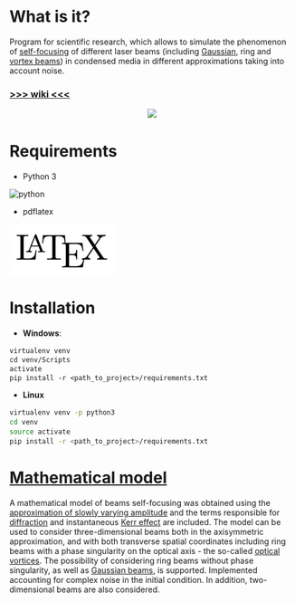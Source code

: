 # What is it?

Program for scientific research, which allows to simulate the phenomenon of [self-focusing](https://en.wikipedia.org/wiki/Self-focusing) of different laser beams (including [Gaussian](https://en.wikipedia.org/wiki/Gaussian_beam), ring and [vortex beams](https://en.wikipedia.org/wiki/Optical_vortex)) in condensed media in different approximations taking into account noise.

### [**>>> wiki <<<**](https://github.com/VasilyevEvgeny/self-focusing/wiki)
  
<p align="center">
<img src=resources/readme/demonstration.gif>
</p>

# Requirements

* Python 3

![python](resources/readme/python.jpg)

* pdflatex

![latex](resources/readme/latex.png)

# Installation

* **Windows**:
```pwsh
virtualenv venv
cd venv/Scripts
activate
pip install -r <path_to_project>/requirements.txt
```

* **Linux**
```bash
virtualenv venv -p python3
cd venv
source activate
pip install -r <path_to_project>/requirements.txt
```

# [Mathematical model](math_model/math_model.pdf)

A mathematical model of beams self-focusing was obtained using the [approximation of slowly varying amplitude](https://en.wikipedia.org/wiki/Slowly_varying_envelope_approximation) and the terms responsible for [diffraction](https://en.wikipedia.org/wiki/Diffraction) and instantaneous [Kerr effect](https://en.wikipedia.org/wiki/Kerr_effect) are included. The model can be used to consider three-dimensional beams both in the axisymmetric approximation, and with both transverse spatial coordinates including ring beams with a phase singularity on the optical axis - the so-called [optical vortices](https://en.wikipedia.org/wiki/Optical_vortex). The possibility of considering ring beams without phase singularity, as well as [Gaussian beams](https://en.wikipedia.org/wiki/Gaussian_beam), is supported. Implemented accounting for complex noise in the initial condition. In addition, two-dimensional beams are also considered.
